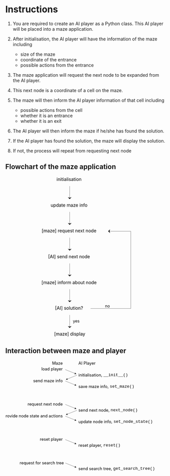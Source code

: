 # Instructions

1. You are required to create an AI player as a Python class. This AI player will be placed into a maze application.

2. After initialisation, the AI player will have the information of the maze including
                
    - size of the maze
    - coordinate of the entrance
    - possible actions from the entrance

3. The maze application will request the next node to be expanded from the AI player. 
							
4. This next node is a coordinate of a cell on the maze.

5. The maze will then inform the AI player information of that cell including

    - possible actions from the cell
    - whether it is an entrance
    - whether it is an exit

6. The AI player will then inform the maze if he/she has found the solution.

7. If the AI player has found the solution, the maze will display the solution.

8. If not, the process will repeat from requesting next node

<style>
  .fcn { font-family: 'Courier New', Courier, monospace; }
</style>

## Flowchart of the maze application

<svg width="100%" viewBox="-400 -20 1000 1000">
  <text x="0" y="0" dominant-baseline="middle" text-anchor="middle" fill="black" style="font-size:28px">
    <tspan>initialisation</tspan>
    <tspan x="0" dy="160">update maze info</tspan>
    <tspan x="0" dy="160">[maze] request next node</tspan>
    <tspan x="0" dy="160">[AI] send next node</tspan>
    <tspan x="0" dy="160">[maze] inform about node</tspan>
    <tspan x="0" dy="160">[AI] solution?</tspan>
    <tspan x="0" dy="160">[maze] display</tspan>
  </text>
  <path d="M 0 40 v 80 l 10 -10 l -10 3 l -10 -3 l 10 10" stroke="black" fill="black" />
  <path d="M 0 200 v 80 l 10 -10 l -10 3 l -10 -3 l 10 10" stroke="black" fill="black" />
  <path d="M 0 360 v 80 l 10 -10 l -10 3 l -10 -3 l 10 10" stroke="black" fill="black" />
  <path d="M 0 520 v 80 l 10 -10 l -10 3 l -10 -3 l 10 10" stroke="black" fill="black" />
  <path d="M 0 680 v 80 l 10 -10 l -10 3 l -10 -3 l 10 10" stroke="black" fill="black" />
  <path d="M 0 840 v 80 l 10 -10 l -10 3 l -10 -3 l 10 10" stroke="black" fill="black" />
  <path d="M 130 800 h 250 V 320 h -140" stroke="black" fill="none" />
  <path d="M 240 320 l 10 10 l -3 -10 l 3 -10 l -10 10" stroke="black" fill="black" />
  <text x="220" y="800" dominant-baseline="text-after-edge" text-anchor="start" fill="black" style="font-size:25px">no</text>
  <text x="20" y="880" dominant-baseline="middle" text-anchor="start" fill="black" style="font-size:25px">yes</text>
</svg>

## Interaction between maze and player

<svg width="100%" viewBox="-450 -20 1100 800">
  <text x="-50" y="0" text-anchor="end" dominant-baseline="middle" fill="black" style="font-size:28px">
    <tspan>Maze</tspan>
    <tspan x="-50" dy="40">load player</tspan>
    <tspan x="-50" dy="80">send maze info</tspan>
    <tspan x="-50" dy="160">request next node</tspan>
    <tspan x="-50" dy="80">provide node state and actions</tspan>
    <tspan x="-50" dy="160">reset player</tspan>
    <tspan x="-50" dy="160">request for search tree</tspan>
  </text>
  <text x="50" y="0" text-anchor="start" dominant-baseline="middle" fill="black" style="font-size:28px">
    <tspan x="50">AI Player</tspan>
    <tspan x="50" dy="80">initialisation, <tspan class="fcn">__init__()</tspan></tspan>
    <tspan x="50" dy="80">save maze info, <tspan class="fcn">set_maze()</tspan></tspan>
    <tspan x="50" dy="160">send next node, <tspan class="fcn">next_node()</tspan></tspan>
    <tspan x="50" dy="80">update node info, <tspan class="fcn">set_node_state()</tspan></tspan>
    <tspan x="50" dy="160">reset player, <tspan class="fcn">reset()</tspan></tspan>
    <tspan x="50" dy="160">send search tree, <tspan class="fcn">get_search_tree()</tspan></tspan>
  </text>
  <path d="M -40 40 h 80 l -10 -5 l 3 5 l -3 5 l 10 -5" transform="rotate(21.8,-45,40)" stroke="black" fill="black" />
  <path d="M -40 120 h 80 l -10 -5 l 3 5 l -3 5 l 10 -5" transform="rotate(21.8,-40,120)" stroke="black" fill="black" />
  <path d="M -40 280 h 80 l -10 -5 l 3 5 l -3 5 l 10 -5" transform="rotate(21.8,-40,280)" stroke="black" fill="black" />
  <path d="M -40 360 h 80 l -10 -5 l 3 5 l -3 5 l 10 -5" transform="rotate(21.8,-40,360)" stroke="black" fill="black" />
  <path d="M -40 520 h 80 l -10 -5 l 3 5 l -3 5 l 10 -5" transform="rotate(21.8,-40,520)" stroke="black" fill="black" />
  <path d="M -40 680 h 80 l -10 -5 l 3 5 l -3 5 l 10 -5" transform="rotate(21.8,-40,680)" stroke="black" fill="black" />
  <path d="M 40 80 h -80 l 10 -5 l -3 5 l 3 5 l -10 -5" transform="rotate(-21.8,40,80)" stroke="black" fill="black" />
  <path d="M 40 320 h -80 l 10 -5 l -3 5 l 3 5 l -10 -5" transform="rotate(-21.8,40,320)" stroke="black" fill="black" />
</svg>